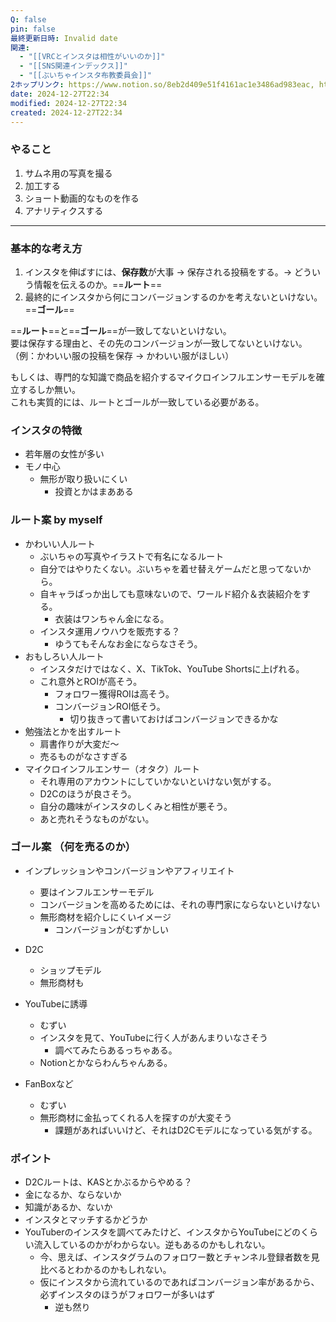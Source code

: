 ```yaml
---
Q: false
pin: false
最終更新日時: Invalid date
関連:
  - "[[VRCとインスタは相性がいいのか]]"
  - "[[SNS関連インデックス]]"
  - "[[ぶいちゃインスタ布教委員会]]"
2ホップリンク: https://www.notion.so/8eb2d409e51f4161ac1e3486ad983eac, https://www.notion.so/a583df3159e944e7867af89fa47bc17b, https://www.notion.so/b2c249330f214d3dbea664b1cc2296a7,https://www.notion.so/0575488e6e58455bb4af15c51c550afa, https://www.notion.so/3786c29186b247cfa390f84a603faeb8, https://www.notion.so/3eba75d7b7e14b41ba9d84c1d10b9790, https://www.notion.so/559ec89162424a6ca6d8086a443c7e88, https://www.notion.so/69059831c9fe4d109f20eeef01105264, https://www.notion.so/a583df3159e944e7867af89fa47bc17b, https://www.notion.so/ce7496225ecf45ac9db8d7c3f16229d2, https://www.notion.so/e207807e82ea4f16902e7360ffb7fa8f, https://www.notion.so/e93c54fcef7e440e99d09d8eb293a988,https://www.notion.so/0575488e6e58455bb4af15c51c550afa, https://www.notion.so/a583df3159e944e7867af89fa47bc17b
date: 2024-12-27T22:34
modified: 2024-12-27T22:34
created: 2024-12-27T22:34
---
```

  

### やること

1. サムネ用の写真を撮る
2. 加工する
3. ショート動画的なものを作る
4. アナリティクスする

  

  

---

### 基本的な考え方

1. インスタを伸ばすには、**保存数**が大事 → 保存される投稿をする。→ どういう情報を伝えるのか。==**ルート**==
2. 最終的にインスタから何にコンバージョンするのかを考えないといけない。==**ゴール**==

  

==**ルート**==と==**ゴール**==が一致してないといけない。  
要は保存する理由と、その先のコンバージョンが一致してないといけない。  
（例：かわいい服の投稿を保存 → かわいい服がほしい）  

もしくは、専門的な知識で商品を紹介するマイクロインフルエンサーモデルを確立するしか無い。  
これも実質的には、ルートとゴールが一致している必要がある。  

  

### インスタの特徴

- 若年層の女性が多い
- モノ中心
    - 無形が取り扱いにくい
        - 投資とかはまあある

  

### ルート案 by myself

- かわいい人ルート
    - ぶいちゃの写真やイラストで有名になるルート
    - 自分ではやりたくない。ぶいちゃを着せ替えゲームだと思ってないから。
    - 自キャラばっか出しても意味ないので、ワールド紹介＆衣装紹介をする。
        - 衣装はワンちゃん金になる。
    - インスタ運用ノウハウを販売する？
        - ゆうてもそんなお金にならなさそう。
- おもしろい人ルート
    - インスタだけではなく、X、TikTok、YouTube Shortsに上げれる。
    - これ意外とROIが高そう。
        - フォロワー獲得ROIは高そう。
        - コンバージョンROI低そう。
            - 切り抜きって書いておけばコンバージョンできるかな
- 勉強法とかを出すルート
    - 肩書作りが大変だ～
    - 売るものがなさすぎる
- マイクロインフルエンサー（オタク）ルート
    - それ専用のアカウントにしていかないといけない気がする。
    - D2Cのほうが良さそう。
    - 自分の趣味がインスタのしくみと相性が悪そう。
    - あと売れそうなものがない。

  

### ゴール案 （何を売るのか）

- インプレッションやコンバージョンやアフィリエイト
    - 要はインフルエンサーモデル
    - コンバージョンを高めるためには、それの専門家にならないといけない
    - 無形商材を紹介しにくいイメージ
        - コンバージョンがむずかしい
- D2C
    - ショップモデル
    - 無形商材も
    
- YouTubeに誘導
    - むずい
    - インスタを見て、YouTubeに行く人があんまりいなさそう
        - 調べてみたらあるっちゃある。
    - Notionとかならわんちゃんある。
- FanBoxなど
    - むずい
    - 無形商材に金払ってくれる人を探すのが大変そう
        - 課題があればいいけど、それはD2Cモデルになっている気がする。

  

### ポイント

- D2Cルートは、KASとかぶるからやめる？
- 金になるか、ならないか
- 知識があるか、ないか
- インスタとマッチするかどうか
- YouTuberのインスタを調べてみたけど、インスタからYouTubeにどのくらい流入しているのかがわからない。逆もあるのかもしれない。
    - 今、思えば、インスタグラムのフォロワー数とチャンネル登録者数を見比べるとわかるのかもしれない。
    - 仮にインスタから流れているのであればコンバージョン率があるから、必ずインスタのほうがフォロワーが多いはず
        - 逆も然り